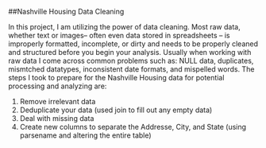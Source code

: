 ##Nashville Housing Data Cleaning 

In this project, I am utilizing the power of data cleaning. Most raw data, whether text or images– often even data stored in spreadsheets – is improperly formatted, incomplete, or dirty and needs to be properly cleaned and structured before you begin your analysis. Usually when working with raw data I come across common problems such as: NULL data, duplicates, mismtched datatypes, inconsistent date formats, and mispelled words. The steps I took to prepare for the Nashville Housing data for potential processing and analyzing are:
1. Remove irrelevant data
2. Deduplicate your data (used join to fill out any empty data)
3. Deal with missing data
4. Create new columns to separate the Addresse, City, and State (using parsename and altering the entire table)
